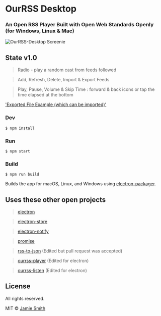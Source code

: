 # OurRSS Desktop
### An Open RSS Player Built with Open Web Standards Openly (for Windows, Linux & Mac)

![OurRSS-Desktop Screenie](https://i.imgur.com/XEuQjgn.png "OurRSS-Desktop Screenie")

## State v1.0
> Radio - play a random cast from feeds followed

> Add, Refresh, Delete, Import & Export Feeds

> Play, Pause, Volume & Skip Time : forward & back icons or tap the time elapsed at the bottom

['Exported File Example (which can be imported)'](https://gist.github.com/dubyajaysmith/a36a4a14a67221e72c1e7a05ae98910a)

### Dev

```
$ npm install
```

### Run

```
$ npm start
```

### Build

```
$ npm run build
```

Builds the app for macOS, Linux, and Windows using [electron-packager](https://github.com/electron-userland/electron-packager).

## Uses these other open projects
> [electron](https://github.com/electron/electron)

> [electron-store](https://github.com/sindresorhus/electron-store)

> [electron-notify](https://github.com/hankbao/electron-notify)

> [promise](https://github.com/then/promise)

> [rss-to-json](https://github.com/nasa8x/rss-to-json) (Edited but pull request was accepted)

> [ourrss-player](https://github.com/dubyajaysmith/ourrss-player) (Edited for electron)

> [ourrss-listen](https://github.com/dubyajaysmith/ourrss-listen) (Edited for electron)

## License
All rights reserved.

MIT © [Jamie Smith](http://jamiesmiths.com)
